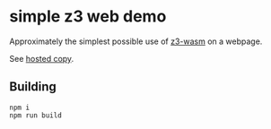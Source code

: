 # simple z3 web demo

Approximately the simplest possible use of [z3-wasm](https://www.npmjs.com/package/z3-solver) on a webpage.

See [hosted copy](https://bakkot.github.io/simple-z3-demo).


## Building

```
npm i
npm run build
```
